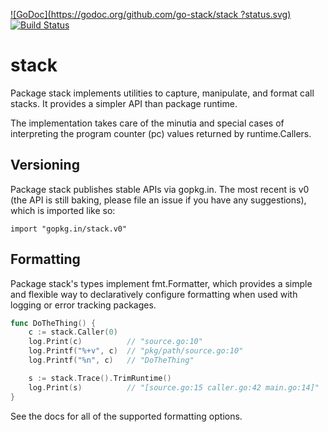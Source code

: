 [![GoDoc](https://godoc.org/github.com/go-stack/stack
?status.svg)](https://godoc.org/github.com/go-stack/stack
) [![Build Status](https://travis-ci.org/go-stack/stack.svg?branch=master)](https://travis-ci.org/go-stack/stack)

# stack

Package stack implements utilities to capture, manipulate, and format call stacks. It provides a simpler API than package runtime.

The implementation takes care of the minutia and special cases of interpreting the program counter (pc) values returned by runtime.Callers.

## Versioning
Package stack publishes stable APIs via gopkg.in. The most recent is v0 (the API is still baking, please file an issue if you have any suggestions), which is imported like so:

    import "gopkg.in/stack.v0"

## Formatting
Package stack's types implement fmt.Formatter, which provides a simple and flexible way to declaratively configure formatting when used with logging or error tracking packages.

```go
func DoTheThing() {
    c := stack.Caller(0)
    log.Print(c)          // "source.go:10"
    log.Printf("%+v", c)  // "pkg/path/source.go:10"
    log.Printf("%n", c)   // "DoTheThing"

    s := stack.Trace().TrimRuntime()
    log.Print(s)          // "[source.go:15 caller.go:42 main.go:14]"
}
```

See the docs for all of the supported formatting options.
